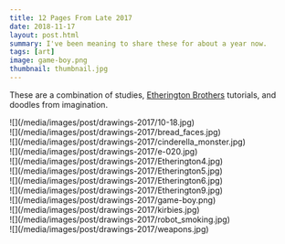 ```yaml
---
title: 12 Pages From Late 2017
date: 2018-11-17
layout: post.html
summary: I've been meaning to share these for about a year now.
tags: [art]
image: game-boy.png
thumbnail: thumbnail.jpg
---
```


These are a combination of studies, [Etherington Brothers](http://theetheringtonbrothers.blogspot.com/) tutorials, and doodles from imagination.

<div>
  ![](/media/images/post/drawings-2017/10-18.jpg)
</div>

<div>
  ![](/media/images/post/drawings-2017/bread_faces.jpg)
</div>

<div>
  ![](/media/images/post/drawings-2017/cinderella_monster.jpg)
</div>

<div>
  ![](/media/images/post/drawings-2017/e-020.jpg)
</div>

<div>
  ![](/media/images/post/drawings-2017/Etherington4.jpg)
</div>

<div>
  ![](/media/images/post/drawings-2017/Etherington5.jpg)
</div>

<div>
  ![](/media/images/post/drawings-2017/Etherington6.jpg)
</div>

<div>
  ![](/media/images/post/drawings-2017/Etherington9.jpg)
</div>

<div>
  ![](/media/images/post/drawings-2017/game-boy.png)
</div>

<div>
  ![](/media/images/post/drawings-2017/kirbies.jpg)
</div>

<div>
  ![](/media/images/post/drawings-2017/robot_smoking.jpg)
</div>

<div>
  ![](/media/images/post/drawings-2017/weapons.jpg)
</div>
